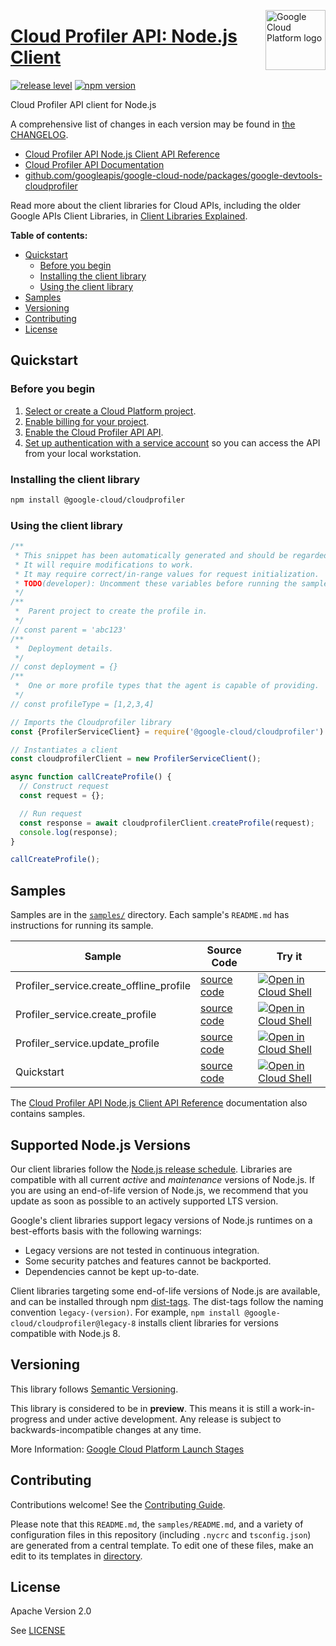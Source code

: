 [//]: # "This README.md file is auto-generated, all changes to this file will be lost."
[//]: # "To regenerate it, use `python -m synthtool`."
<img src="https://avatars2.githubusercontent.com/u/2810941?v=3&s=96" alt="Google Cloud Platform logo" title="Google Cloud Platform" align="right" height="96" width="96"/>

# [Cloud Profiler API: Node.js Client](https://github.com/googleapis/google-cloud-node/tree/main/packages/google-devtools-cloudprofiler)

[![release level](https://img.shields.io/badge/release%20level-preview-yellow.svg?style=flat)](https://cloud.google.com/terms/launch-stages)
[![npm version](https://img.shields.io/npm/v/@google-cloud/cloudprofiler.svg)](https://www.npmjs.org/package/@google-cloud/cloudprofiler)




Cloud Profiler API client for Node.js


A comprehensive list of changes in each version may be found in
[the CHANGELOG](https://github.com/googleapis/google-cloud-node/tree/main/packages/google-devtools-cloudprofiler/CHANGELOG.md).

* [Cloud Profiler API Node.js Client API Reference][client-docs]
* [Cloud Profiler API Documentation][product-docs]
* [github.com/googleapis/google-cloud-node/packages/google-devtools-cloudprofiler](https://github.com/googleapis/google-cloud-node/tree/main/packages/google-devtools-cloudprofiler)

Read more about the client libraries for Cloud APIs, including the older
Google APIs Client Libraries, in [Client Libraries Explained][explained].

[explained]: https://cloud.google.com/apis/docs/client-libraries-explained

**Table of contents:**


* [Quickstart](#quickstart)
  * [Before you begin](#before-you-begin)
  * [Installing the client library](#installing-the-client-library)
  * [Using the client library](#using-the-client-library)
* [Samples](#samples)
* [Versioning](#versioning)
* [Contributing](#contributing)
* [License](#license)

## Quickstart

### Before you begin

1.  [Select or create a Cloud Platform project][projects].
1.  [Enable billing for your project][billing].
1.  [Enable the Cloud Profiler API API][enable_api].
1.  [Set up authentication with a service account][auth] so you can access the
    API from your local workstation.

### Installing the client library

```bash
npm install @google-cloud/cloudprofiler
```


### Using the client library

```javascript
/**
 * This snippet has been automatically generated and should be regarded as a code template only.
 * It will require modifications to work.
 * It may require correct/in-range values for request initialization.
 * TODO(developer): Uncomment these variables before running the sample.
 */
/**
 *  Parent project to create the profile in.
 */
// const parent = 'abc123'
/**
 *  Deployment details.
 */
// const deployment = {}
/**
 *  One or more profile types that the agent is capable of providing.
 */
// const profileType = [1,2,3,4]

// Imports the Cloudprofiler library
const {ProfilerServiceClient} = require('@google-cloud/cloudprofiler').v2;

// Instantiates a client
const cloudprofilerClient = new ProfilerServiceClient();

async function callCreateProfile() {
  // Construct request
  const request = {};

  // Run request
  const response = await cloudprofilerClient.createProfile(request);
  console.log(response);
}

callCreateProfile();

```



## Samples

Samples are in the [`samples/`](https://github.com/googleapis/google-cloud-node/tree/main/packages/google-devtools-cloudprofiler/samples) directory. Each sample's `README.md` has instructions for running its sample.

| Sample                      | Source Code                       | Try it |
| --------------------------- | --------------------------------- | ------ |
| Profiler_service.create_offline_profile | [source code](https://github.com/googleapis/google-cloud-node/blob/main/packages/google-devtools-cloudprofiler/samples/generated/v2/profiler_service.create_offline_profile.js) | [![Open in Cloud Shell][shell_img]](https://console.cloud.google.com/cloudshell/open?git_repo=https://github.com/googleapis/google-cloud-node&page=editor&open_in_editor=packages/google-devtools-cloudprofiler/samples/generated/v2/profiler_service.create_offline_profile.js,packages/google-devtools-cloudprofiler/samples/README.md) |
| Profiler_service.create_profile | [source code](https://github.com/googleapis/google-cloud-node/blob/main/packages/google-devtools-cloudprofiler/samples/generated/v2/profiler_service.create_profile.js) | [![Open in Cloud Shell][shell_img]](https://console.cloud.google.com/cloudshell/open?git_repo=https://github.com/googleapis/google-cloud-node&page=editor&open_in_editor=packages/google-devtools-cloudprofiler/samples/generated/v2/profiler_service.create_profile.js,packages/google-devtools-cloudprofiler/samples/README.md) |
| Profiler_service.update_profile | [source code](https://github.com/googleapis/google-cloud-node/blob/main/packages/google-devtools-cloudprofiler/samples/generated/v2/profiler_service.update_profile.js) | [![Open in Cloud Shell][shell_img]](https://console.cloud.google.com/cloudshell/open?git_repo=https://github.com/googleapis/google-cloud-node&page=editor&open_in_editor=packages/google-devtools-cloudprofiler/samples/generated/v2/profiler_service.update_profile.js,packages/google-devtools-cloudprofiler/samples/README.md) |
| Quickstart | [source code](https://github.com/googleapis/google-cloud-node/blob/main/packages/google-devtools-cloudprofiler/samples/quickstart.js) | [![Open in Cloud Shell][shell_img]](https://console.cloud.google.com/cloudshell/open?git_repo=https://github.com/googleapis/google-cloud-node&page=editor&open_in_editor=packages/google-devtools-cloudprofiler/samples/quickstart.js,packages/google-devtools-cloudprofiler/samples/README.md) |



The [Cloud Profiler API Node.js Client API Reference][client-docs] documentation
also contains samples.

## Supported Node.js Versions

Our client libraries follow the [Node.js release schedule](https://github.com/nodejs/release#release-schedule).
Libraries are compatible with all current _active_ and _maintenance_ versions of
Node.js.
If you are using an end-of-life version of Node.js, we recommend that you update
as soon as possible to an actively supported LTS version.

Google's client libraries support legacy versions of Node.js runtimes on a
best-efforts basis with the following warnings:

* Legacy versions are not tested in continuous integration.
* Some security patches and features cannot be backported.
* Dependencies cannot be kept up-to-date.

Client libraries targeting some end-of-life versions of Node.js are available, and
can be installed through npm [dist-tags](https://docs.npmjs.com/cli/dist-tag).
The dist-tags follow the naming convention `legacy-(version)`.
For example, `npm install @google-cloud/cloudprofiler@legacy-8` installs client libraries
for versions compatible with Node.js 8.

## Versioning

This library follows [Semantic Versioning](http://semver.org/).







This library is considered to be in **preview**. This means it is still a
work-in-progress and under active development. Any release is subject to
backwards-incompatible changes at any time.


More Information: [Google Cloud Platform Launch Stages][launch_stages]

[launch_stages]: https://cloud.google.com/terms/launch-stages

## Contributing

Contributions welcome! See the [Contributing Guide](https://github.com/googleapis/google-cloud-node/blob/main/CONTRIBUTING.md).

Please note that this `README.md`, the `samples/README.md`,
and a variety of configuration files in this repository (including `.nycrc` and `tsconfig.json`)
are generated from a central template. To edit one of these files, make an edit
to its templates in
[directory](https://github.com/googleapis/synthtool).

## License

Apache Version 2.0

See [LICENSE](https://github.com/googleapis/google-cloud-node/blob/main/LICENSE)

[client-docs]: https://cloud.google.com/nodejs/docs/reference/cloudprofiler/latest
[product-docs]: cloud.google.com/profiler/
[shell_img]: https://gstatic.com/cloudssh/images/open-btn.png
[projects]: https://console.cloud.google.com/project
[billing]: https://support.google.com/cloud/answer/6293499#enable-billing
[enable_api]: https://console.cloud.google.com/flows/enableapi?apiid=cloudprofiler.googleapis.com
[auth]: https://cloud.google.com/docs/authentication/getting-started
